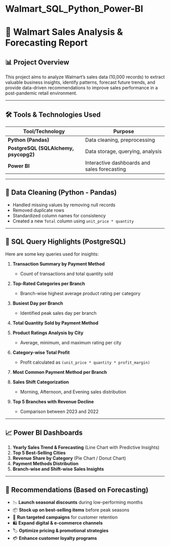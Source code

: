 # Walmart_SQL_Python_Power-BI
# 🛒 Walmart Sales Analysis & Forecasting Report

## 📊 Project Overview

This project aims to analyze Walmart’s sales data (10,000 records) to extract valuable business insights, identify patterns, forecast future trends, and provide data-driven recommendations to improve sales performance in a post-pandemic retail environment.

---

## 🛠 Tools & Technologies Used

| Tool/Technology | Purpose |
|----------------|---------|
| **Python (Pandas)** | Data cleaning, preprocessing |
| **PostgreSQL (SQLAlchemy, psycopg2)** | Data storage, querying, analysis |
| **Power BI** | Interactive dashboards and sales forecasting |

---

## 🧹 Data Cleaning (Python - Pandas)

- Handled missing values by removing null records
- Removed duplicate rows
- Standardized column names for consistency
- Created a new `Total` column using `unit_price * quantity`

---

## 🧾 SQL Query Highlights (PostgreSQL)

Here are some key queries used for insights:

1. **Transaction Summary by Payment Method**  
   - Count of transactions and total quantity sold

2. **Top-Rated Categories per Branch**  
   - Branch-wise highest average product rating per category

3. **Busiest Day per Branch**  
   - Identified peak sales day per branch

4. **Total Quantity Sold by Payment Method**

5. **Product Ratings Analysis by City**  
   - Average, minimum, and maximum rating per city

6. **Category-wise Total Profit**  
   - Profit calculated as `(unit_price * quantity * profit_margin)`

7. **Most Common Payment Method per Branch**

8. **Sales Shift Categorization**  
   - Morning, Afternoon, and Evening sales distribution

9. **Top 5 Branches with Revenue Decline**  
   - Comparison between 2023 and 2022

---

## 📈 Power BI Dashboards

1. **Yearly Sales Trend & Forecasting** (Line Chart with Predictive Insights)
2. **Top 5 Best-Selling Cities**
3. **Revenue Share by Category** (Pie Chart / Donut Chart)
4. **Payment Methods Distribution**
5. **Branch-wise and Shift-wise Sales Insights**

---

## 📌 Recommendations (Based on Forecasting)

- 📉 **Launch seasonal discounts** during low-performing months
- 📦 **Stock up on best-selling items** before peak seasons
- 📢 **Run targeted campaigns** for customer retention
- 🛍 **Expand digital & e-commerce channels**
- 🏷 **Optimize pricing & promotional strategies**
- 💳 **Enhance customer loyalty programs**
